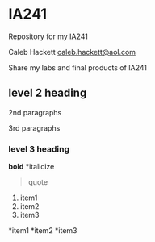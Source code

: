 # IA241
Repository for my IA241

Caleb Hackett
caleb.hackett@aol.com

Share my labs and final products of IA241

## level 2 heading

2nd paragraphs

3rd paragraphs

### level 3 heading

**bold**
*italicize

>quote

1. item1
2. item2
3. item3

*item1
*item2
*item3
